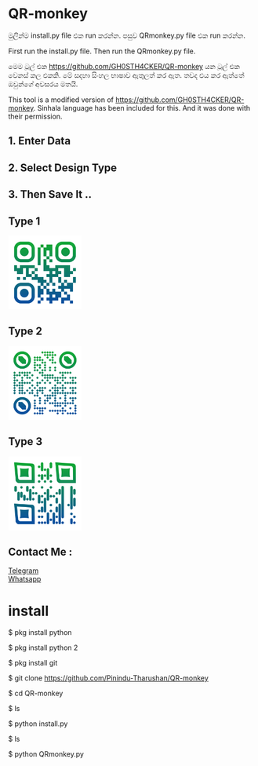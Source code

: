 # QR-monkey

මුලින්ම install.py file එක run කරන්න. පසුව QRmonkey.py  file එක run කරන්න.

First run the install.py file. Then run the QRmonkey.py file.

මෙම ටූල් එක https://github.com/GH0STH4CKER/QR-monkey යන ටූල් එක වෙනස් කල එකකි.
මේ සදහා සිංහල භාෂාව ඇතුලත් කර ඇත.
තවද එය කර ඇත්තේ ඔවුන්ගේ අවසරය මතයි.

This tool is a modified version of https://github.com/GH0STH4CKER/QR-monkey.
Sinhala language has been included for this.
And it was done with their permission.

<h2>1. Enter Data </h2>
<h2>2. Select Design Type </h2>
<h2>3. Then Save It .. </h2> 

<h2>Type 1 </h2>
<img src="https://github.com/GH0STH4CKER/QR-monkey/blob/master/qrmType1.png" width="150">
<h2>Type 2 </h2>
<img src="https://github.com/GH0STH4CKER/QR-monkey/blob/master/qrmType2.png" width="150">
<h2>Type 3 </h2>
<img src="https://github.com/GH0STH4CKER/QR-monkey/blob/master/qrmType3.png" width="150">

<h2>Contact Me :</h2>
<a href="https://t.me/PininduTharushan">Telegram</a><br>
<a href="https://wa.me/+94702801713?text=Hi%20~github">Whatsapp</a>

# install

$ pkg install python

$ pkg install python 2

$ pkg install git 

$ git clone https://github.com/Pinindu-Tharushan/QR-monkey
 
$ cd QR-monkey

$ ls

$ python install.py

$ ls

$ python QRmonkey.py
